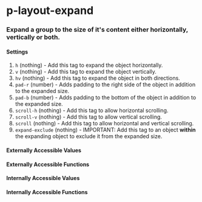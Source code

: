 # p-layout-expand

### Expand a group to the size of it's content either horizontally, vertically or both.


#### Settings

1. `h` (nothing) - Add this tag to expand the object horizontally.
1. `v` (nothing) - Add this tag to expand the object vertically.
1. `hv` (nothing) - Add this tag to expand the object in both directions.
1. `pad-r` (number) - Adds padding to the right side of the object in addition to the expanded size.
1. `pad-b` (number) - Adds padding to the bottom of the object in addition to the expanded size.
1. `scroll-h` (nothing) - Add this tag to allow horizontal scrolling.
1. `scroll-v` (nothing) - Add this tag to allow vertical scrolling.
1. `scroll` (nothing) - Add this tag to allow horizontal and vertical scrolling.
1. `expand-exclude` (nothing) - IMPORTANT: Add this tag to an object **within** the expanding object to exclude it from the expanded size.


#### Externally Accessible Values



#### Externally Accessible Functions



#### Internally Accessible Values



#### Internally Accessible Functions


